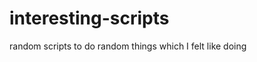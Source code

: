 interesting-scripts
===================

random scripts to do random things which I felt like doing
